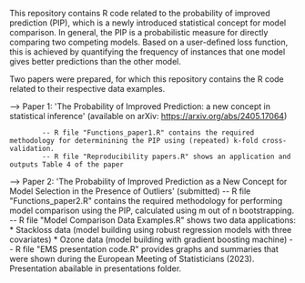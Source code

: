 This repository contains R code related to the probability of improved prediction (PIP), which is a newly introduced statistical concept for model comparison. In general, the PIP is a probabilistic measure for directly comparing two competing models. Based on a user-defined loss function, this is achieved by quantifying the frequency of instances 
that one model gives better predictions than the other model. 

Two papers were prepared, for which this repository contains the R code related to their respective data examples.

--> Paper 1: 'The Probability of Improved Prediction: a new concept in statistical inference'  (available on arXiv: https://arxiv.org/abs/2405.17064)
            
            -- R file "Functions_paper1.R" contains the required methodology for determinining the PIP using (repeated) k-fold cross-validation. 
            -- R file "Reproducibility papers.R" shows an application and outputs Table 4 of the paper


--> Paper 2: 'The Probability of Improved Prediction as a New Concept for Model Selection in the Presence of Outliers' (submitted)
            -- R file "Functions_paper2.R" contains the required methodology for performing model comparison using the PIP, calculated using m out of n bootstrapping.
            -- R file "Model Comparison Data Examples.R" shows two data applications:
                    * Stackloss data (model building using robust regression models with three covariates) 
                    * Ozone data (model building with gradient boosting machine)
            -- R file "EMS presentation code.R" provides graphs and summaries that were shown during the European Meeting of Statisticians (2023). Presentation abailable in presentations folder.

            
                            
